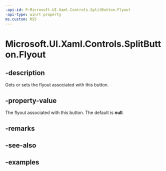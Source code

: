 ```yaml
---
-api-id: P:Microsoft.UI.Xaml.Controls.SplitButton.Flyout
-api-type: winrt property
ms.custom: RS5
---
```

<!-- Property syntax.
public FlyoutBase Flyout { get;  set; }
-->

# Microsoft.UI.Xaml.Controls.SplitButton.Flyout


## -description

Gets or sets the flyout associated with this button.


## -property-value

The flyout associated with this button. The default is **null**.


## -remarks


## -see-also


## -examples


